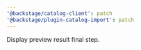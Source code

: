 ```yaml
---
'@backstage/catalog-client': patch
'@backstage/plugin-catalog-import': patch
---
```


Display preview result final step.
